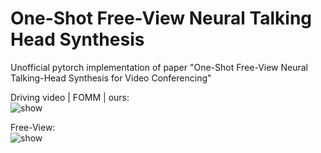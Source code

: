 # One-Shot Free-View Neural Talking Head Synthesis
Unofficial pytorch implementation of paper "One-Shot Free-View Neural Talking-Head Synthesis for Video Conferencing"

Driving video | FOMM | ours:    
![show](https://github.com/zhanglonghao1992/ReadmeImages/blob/master/images/081.gif) 

Free-View:  
![show](https://github.com/zhanglonghao1992/ReadmeImages/blob/master/images/concat.gif) 
